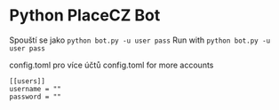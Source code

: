 # Python PlaceCZ Bot

Spouští se jako `python bot.py -u user pass`
Run with `python bot.py -u user pass`

 config.toml pro více účtů
 config.toml for more accounts
 ```
[[users]]
username = ""
password = ""
```
